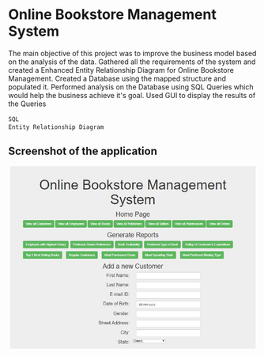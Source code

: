 #  Online Bookstore Management System

The main objective of this project was to improve the business model based on the analysis of the data. Gathered all the requirements of the system and created a Enhanced Entity Relationship Diagram for Online Bookstore Management. Created a Database using the mapped structure and populated it. Performed analysis on the Database using SQL Queries which would help the business achieve it's goal. Used GUI to display the results of the Queries

```
SQL
Entity Relationship Diagram
```

## Screenshot of the application

![Screenshot](https://github.com/jayapragash/Online_Bookstore_DBMS/blob/master/Online%20bookstore.JPG)
